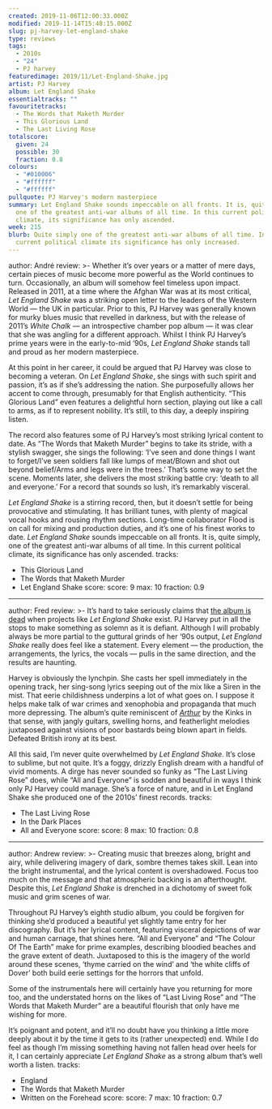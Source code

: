 ```yaml
---
created: 2019-11-06T12:00:33.000Z
modified: 2019-11-14T15:48:15.000Z
slug: pj-harvey-let-england-shake
type: reviews
tags:
  - 2010s
  - "24"
  - PJ harvey
featuredimage: 2019/11/Let-England-Shake.jpg
artist: PJ Harvey
album: Let England Shake
essentialtracks: ""
favouritetracks:
  - The Words that Maketh Murder
  - This Glorious Land
  - The Last Living Rose
totalscore:
  given: 24
  possible: 30
  fraction: 0.8
colours:
  - "#010006"
  - "#ffffff"
  - "#ffffff"
pullquote: PJ Harvey's modern masterpiece
summary: Let England Shake sounds impeccable on all fronts. It is, quite simply,
  one of the greatest anti-war albums of all time. In this current political
  climate, its significance has only ascended.
week: 215
blurb: Quite simply one of the greatest anti-war albums of all time. In this
  current political climate its significance has only increased.
---
```

author: André
review: >-
  Whether it’s over years or a matter of mere days, certain pieces of music
  become more powerful as the World continues to turn. Occasionally, an album
  will somehow feel timeless upon impact. Released in 2011, at a time where the
  Afghan War was at its most critical, *Let England Shake* was a striking open
  letter to the leaders of the Western World — the UK in particular. Prior to
  this, PJ Harvey was generally known for murky blues music that revelled in
  darkness, but with the release of 2011’s *White Chalk* — an introspective
  chamber pop album — it was clear that she was angling for a different
  approach. Whilst I think PJ Harvey’s prime years were in the early-to-mid
  ’90s, *Let England Shake* stands tall and proud as her modern masterpiece.


  At this point in her career, it could be argued that PJ Harvey was close to becoming a veteran. On *Let England Shake*, she sings with such spirit and passion, it’s as if she’s addressing the nation. She purposefully allows her accent to come through, presumably for that English authenticity. “This Glorious Land” even features a delightful horn section, playing out like a call to arms, as if to represent nobility. It’s still, to this day, a deeply inspiring listen.


  The record also features some of PJ Harvey’s most striking lyrical content to date. As “The Words that Maketh Murder” begins to take its stride, with a stylish swagger, she sings the following: ‘I’ve seen and done things I want to forget/I’ve seen soldiers fall like lumps of meat/Blown and shot out beyond belief/Arms and legs were in the trees.’ That’s some way to set the scene. Moments later, she delivers the most striking battle cry: ‘death to all and everyone.’ For a record that sounds so lush, it’s remarkably visceral.


  *Let England Shake* is a stirring record, then, but it doesn’t settle for being provocative and stimulating. It has brilliant tunes, with plenty of magical vocal hooks and rousing rhythm sections. Long-time collaborator Flood is on call for mixing and production duties, and it’s one of his finest works to date. *Let England Shake* sounds impeccable on all fronts. It is, quite simply, one of the greatest anti-war albums of all time. In this current political climate, its significance has only ascended.
tracks:
  - This Glorious Land
  - ­­The Words that Maketh Murder
  - ­­Let England Shake
score:
  score: 9
  max: 10
  fraction: 0.9
---
author: Fred
review: >-
  It’s hard to take seriously claims that [the album is
  dead](<https://www.forbes.com/sites/bobbyowsinski/2018/03/10/album-dead/>)
  when projects like *Let England Shake* exist. PJ Harvey put in all the stops
  to make something as solemn as it is defiant. Although I will probably always
  be more partial to the guttural grinds of her ‘90s output, *Let England Shake*
  really does feel like a statement. Every element — the production, the
  arrangements, the lyrics, the vocals — pulls in the same direction, and the
  results are haunting.

  Harvey is obviously the lynchpin. She casts her spell immediately in the opening track, her sing-song lyrics seeping out of the mix like a Siren in the mist. That eerie childishness underpins a lot of what goes on. I suppose it helps make talk of war crimes and xenophobia and propaganda that much more depressing. The album’s quite reminiscent of [*Arthur*](<reviews/the-kinks-arthur/>) by the Kinks in that sense, with jangly guitars, swelling horns, and featherlight melodies juxtaposed against visions of poor bastards being blown apart in fields. Defeated British irony at its best.

  All this said, I’m never quite overwhelmed by *Let England Shake*. It’s close to sublime, but not quite. It’s a foggy, drizzly English dream with a handful of vivid moments. A dirge has never sounded so funky as “The Last Living Rose” does, while “All and Everyone” is sodden and beautiful in ways I think only PJ Harvey could manage. She’s a force of nature, and in Let England Shake she produced one of the 2010s’ finest records.
tracks:
  - The Last Living Rose
  - ­­In the Dark Places
  - ­­All and Everyone
score:
  score: 8
  max: 10
  fraction: 0.8
---
author: Andrew
review: >-
  Creating music that breezes along, bright and airy, while delivering imagery
  of dark, sombre themes takes skill. Lean into the bright instrumental, and the
  lyrical content is overshadowed. Focus too much on the message and that
  atmospheric backing is an afterthought. Despite this, *Let England Shake* is
  drenched in a dichotomy of sweet folk music and grim scenes of war.


  Throughout PJ Harvey’s eighth studio album, you could be forgiven for thinking she’d produced a beautiful yet slightly tame entry for her discography. But it’s her lyrical content, featuring visceral depictions of war and human carnage, that shines here. “All and Everyone” and “The Colour Of The Earth” make for prime examples, describing bloodied beaches and the grave extent of death. Juxtaposed to this is the imagery of the world around these scenes, ‘thyme carried on the wind’ and ‘the white cliffs of Dover’ both build eerie settings for the horrors that unfold.


  Some of the instrumentals here will certainly have you returning for more too, and the understated horns on the likes of “Last Living Rose” and “The Words that Maketh Murder” are a beautiful flourish that only have me wishing for more.


  It’s poignant and potent, and it’ll no doubt have you thinking a little more deeply about it by the time it gets to its (rather unexpected) end. While I do feel as though I’m missing something having not fallen head over heels for it, I can certainly appreciate *Let England Shake* as a strong album that’s well worth a listen.
tracks:
  - England
  - ­­The Words that Maketh Murder
  - ­­Written on the Forehead
score:
  score: 7
  max: 10
  fraction: 0.7
